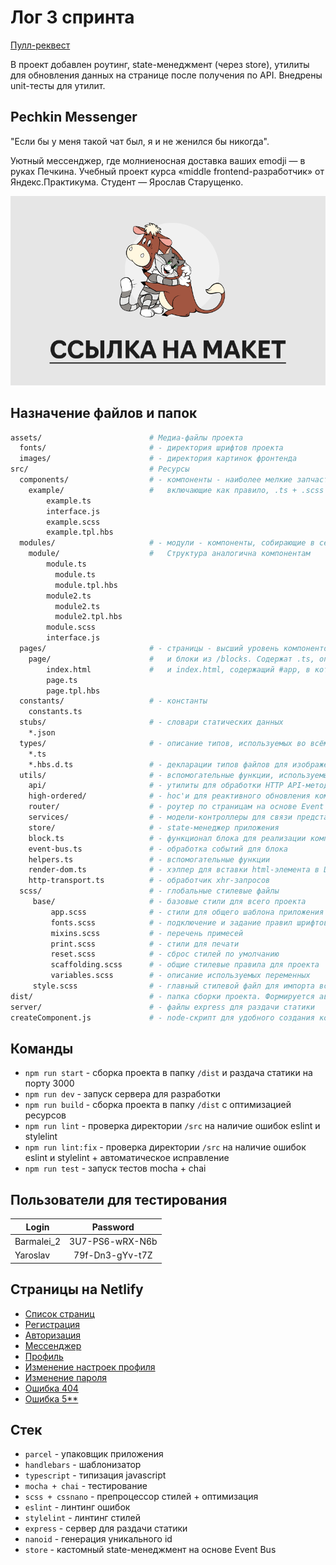 # Лог 3 спринта

[Пулл-реквест](https://github.com/Starushchenko/middle.messenger.praktikum.yandex/pull/3)

В проект добавлен роутинг, state-менеджмент (через store), утилиты для обновления данных на странице после получения 
по API. Внедрены unit-тесты для утилит.


## Pechkin Messenger

"Если бы у меня такой чат был, я и не женился бы никогда".

Уютный мессенджер, где молниеносная доставка ваших emodji — в руках Печкина.
Учебный проект курса «middle frontend-разработчик» от Яндекс.Практикума. Студент — Ярослав Старущенко.

[![ССЫЛКА НА МАКЕТ](/assets/images/readme-design-link.png)](https://www.figma.com/file/kwyb3JD0tw9wrlqFyZbA1z/pechkin-messenger?node-id=0%3A1)


## Назначение файлов и папок

```bash
assets/                        # Медиа-файлы проекта
  fonts/                       # - директория шрифтов проекта
  images/                      # - директория картинок фронтенда
src/                           # Ресурсы
  components/                  # - компоненты - наиболее мелкие запчасти проекта,
    example/                   #   включающие как правило, .ts + .scss + .tpl.hbs + interface.ts
        example.ts
        interface.js
        example.scss
        example.tpl.hbs
  modules/                     # - модули - компоненты, собирающие в себя другие компоненты из /components.
    module/                    #   Структура аналогична компонентам
        module.ts
          module.ts
          module.tpl.hbs
        module2.ts
          module2.ts
          module2.tpl.hbs
        module.scss
        interface.js
  pages/                       # - страницы - высший уровень компонентов, включающий компоненты из /components
    page/                      #   и блоки из /blocks. Содержат .ts, описывающий структуру, .tpl.hbs с шаблоном
        index.html             #   и index.html, содержащий #app, в который монтируется приложение
        page.ts
        page.tpl.hbs
  constants/                   # - константы
    constants.ts               
  stubs/                       # - словари статических данных
    *.json
  types/                       # - описание типов, используемых во всём проекте
    *.ts
    *.hbs.d.ts                 # - декларации типов файлов для изображений, шаблонизатора, etc.
  utils/                       # - вспомогательные функции, используемые на всём проекте
    api/                       # - утилиты для обработки HTTP API-методов
    high-ordered/              # - hoc'и для реактивного обновления компонентов после обновления store
    router/                    # - роутер по страницам на основе Event Bus
    services/                  # - модели-контроллеры для связи представлений, api и store
    store/                     # - state-менеджер приложения
    block.ts                   # - функционал блока для реализации компонентов всех уровней
    event-bus.ts               # - обработка событий для блока
    helpers.ts                 # - вспомогательные функции
    render-dom.ts              # - хэлпер для вставки html-элемента в DOM
    http-transport.ts          # - обработчик xhr-запросов
  scss/                        # - глобальные стилевые файлы 
     base/                     # - базовые стили для всего проекта
         app.scss              # - стили для общего шаблона приложения
         fonts.scss            # - подключение и задание правил шрифтов
         mixins.scss           # - перечень примесей
         print.scss            # - стили для печати
         reset.scss            # - сброс стилей по умолчанию
         scaffolding.scss      # - общие стилевые правила для проекта
         variables.scss        # - описание используемых переменных
     style.scss                # - главный стилевой файл для импорта всех остальных
dist/                          # - папка сборки проекта. Формируется автоматически
server/                        # - файлы express для раздачи статики
createComponent.js             # - node-скрипт для удобного создания компонентов
```

## Команды
- `npm run start` - сборка проекта в папку `/dist` и раздача статики на порту 3000
- `npm run dev` - запуск сервера для разработки
- `npm run build` - сборка проекта в папку `/dist` с оптимизацией ресурсов
- `npm run lint` - проверка директории `/src` на наличие ошибок eslint и stylelint
- `npm run lint:fix` - проверка директории `/src` на наличие ошибок eslint и stylelint + автоматическое исправление
- `npm run test` - запуск тестов mocha + chai

## Пользователи для тестирования
| Login           | Password           |
| --------------- |:------------------:| 
| Barmalei_2      | 3U7-PS6-wRX-N6b    | 
| Yaroslav        | 79f-Dn3-gYv-t7Z    | 

## Страницы на Netlify
- [Список страниц](https://deploy--shiny-croissant-34c918.netlify.app/links)
- [Регистрация](https://deploy--shiny-croissant-34c918.netlify.app/register)
- [Авторизация](https://deploy--shiny-croissant-34c918.netlify.app/auth)
- [Мессенджер](https://deploy--shiny-croissant-34c918.netlify.app/chats)
- [Профиль](https://deploy--shiny-croissant-34c918.netlify.app/profile)
- [Изменение настроек профиля](https://deploy--shiny-croissant-34c918.netlify.app/change-settings)
- [Изменение пароля](https://deploy--shiny-croissant-34c918.netlify.app/change-password)
- [Ошибка 404](https://deploy--shiny-croissant-34c918.netlify.app/error_404)
- [Ошибка 5**](https://deploy--shiny-croissant-34c918.netlify.app/error_500)

## Стек
- `parcel` - упаковщик приложения
- `handlebars` - шаблонизатор
- `typescript` - типизация javascript
- `mocha + chai` - тестирование
- `scss + cssnano` - препроцессор стилей + оптимизация
- `eslint` - линтинг ошибок
- `stylelint` - линтинг стилей
- `express` - сервер для раздачи статики
- `nanoid` - генерация уникального id
- `store` - кастомный state-менеджмент на основе Event Bus
